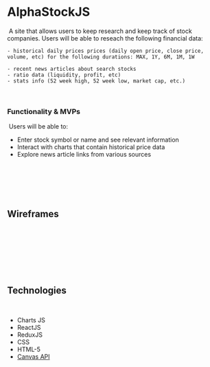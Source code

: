 # AlphaStockJS
​
A site that allows users to keep research and keep track of stock companies. Users will be able to reseach the following financial data:

    - historical daily prices prices (daily open price, close price, volume, etc) for the following durations: MAX, 1Y, 6M, 1M, 1W

    - recent news articles about search stocks
    - ratio data (liquidity, profit, etc)
    - stats info (52 week high, 52 week low, market cap, etc.)
​


### Functionality & MVPs
​
Users will be able to:

- Enter stock symbol or name and see relevant information
- Interact with charts that contain historical price data
- Explore news article links from various sources

​
---
​
## Wireframes
​

​
---
​
## Technologies
​
- Charts JS
- ReactJS
- ReduxJS
-   CSS
-   HTML-5
-   [Canvas API](https://developer.mozilla.org/en-US/docs/Web/API/Canvas_API)

​
---



​

